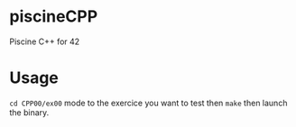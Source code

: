# piscineCPP
Piscine C++ for 42

# Usage

```cd CPP00/ex00``` mode to the exercice you want to test then ```make``` then launch the binary.
